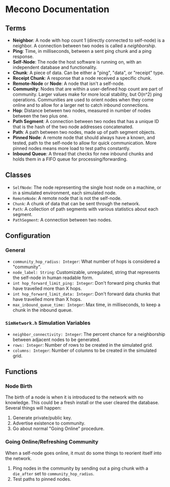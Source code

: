 # Mecono Documentation

## Terms
* **Neighbor**: A node with hop count 1 (directly connected to self-node) is a neighbor. A connection between two nodes is called a *neighborship*.
* **Ping**: Time, in milliseconds, between a sent ping chunk and a ping response.
* **Self-Node**: The node the host software is running on, with an independent database and functionality.
* **Chunk**: A piece of data. Can be either a "ping", "data", or "receipt" type.
* **Receipt Chunk**: A response that a node received a specific chunk.
* **Remote-Node** or **Node**: A node that isn't a self-node.
* **Community**: Nodes that are within a user-defined hop count are part of community. Larger values make for more local stability, but O(n^2) ping operations. Communities are used to orient nodes when they come online and to allow for a larger net to catch inbound connections.
* **Hop**: Distance between two nodes, measured in number of nodes between the two plus one.
* **Path Segment**: A connection between two nodes that has a unique ID that is the hash of the two node addresses concatenated.
* **Path**: A path between two nodes, made up of path segment objects.
* **Pinned Node**: A remote node that should always have a known, and tested, path to the self-node to allow for quick communication. More pinned nodes means more load to test paths constantly.
* **Inbound Queue**: A thread that checks for new inbound chunks and holds them in a FIFO queue for processing/forwarding.

## Classes
* `SelfNode`: The node representing the single host node on a machine, or in a simulated environment, each simulated node.
* `RemoteNode`: A remote node that is not the self-node.
* `Chunk`: A chunk of data that can be sent through the network.
* `Path`: A collection of path segments with various statistics about each segment.
* `PathSegment`: A connection between two nodes.

## Configuration
### General
* `community_hop_radius: Integer`: What number of hops is considered a "community".
* `node_label: String`: Customizable, unregulated, string that represents the self-node in human readable form.
* `int hop_forward_limit_ping: Integer`: Don't forward ping chunks that have travelled more than X hops.
* `int hop_forward_limit_data: Integer`: Don't forward data chunks that have travelled more than X hops.
* `max_inbound_queue_time: Integer`: Max time, in milliseconds, to keep a chunk in the inbound queue.

### `SimNetwork.h` Simulation Variables
* `neighbor_connectivity: Integer`: The percent chance for a neighborship between adjacent nodes to be generated.
* `rows: Integer`: Number of rows to be created in the simulated grid.
* `columns: Integer`: Number of columns to be created in the simulated grid.

## Functions
### Node Birth
The birth of a node is when it is introduced to the network with no knowledge. This could be a fresh install or the user cleared the database. Several things will happen:
1. Generate private/public key.
2. Advertise existence to community.
3. Go about normal "Going Online" procedure.

### Going Online/Refreshing Community
When a self-node goes online, it must do some things to reorient itself into the network.
1. Ping nodes in the community by sending out a ping chunk with a `die_after` set to `community_hop_radius`.
2. Test paths to pinned nodes.
